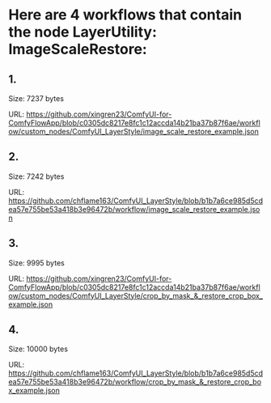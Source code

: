 # Here are 4 workflows that contain the node LayerUtility: ImageScaleRestore:

## 1. 

Size: 7237 bytes

URL: https://github.com/xingren23/ComfyUI-for-ComfyFlowApp/blob/c0305dc8217e8fc1c12accda14b21ba37b87f6ae/workflow/custom_nodes/ComfyUI_LayerStyle/image_scale_restore_example.json

## 2. 

Size: 7242 bytes

URL: https://github.com/chflame163/ComfyUI_LayerStyle/blob/b1b7a6ce985d5cdea57e755be53a418b3e96472b/workflow/image_scale_restore_example.json

## 3. 

Size: 9995 bytes

URL: https://github.com/xingren23/ComfyUI-for-ComfyFlowApp/blob/c0305dc8217e8fc1c12accda14b21ba37b87f6ae/workflow/custom_nodes/ComfyUI_LayerStyle/crop_by_mask_&_restore_crop_box_example.json

## 4. 

Size: 10000 bytes

URL: https://github.com/chflame163/ComfyUI_LayerStyle/blob/b1b7a6ce985d5cdea57e755be53a418b3e96472b/workflow/crop_by_mask_&_restore_crop_box_example.json


